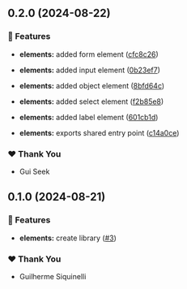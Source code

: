 ## 0.2.0 (2024-08-22)


### 🚀 Features

- **elements:** added form element ([cfc8c26](https://github.com/guiseek/websqnl/commit/cfc8c26))

- **elements:** added input element ([0b23ef7](https://github.com/guiseek/websqnl/commit/0b23ef7))

- **elements:** added object element ([8bfd64c](https://github.com/guiseek/websqnl/commit/8bfd64c))

- **elements:** added select element ([f2b85e8](https://github.com/guiseek/websqnl/commit/f2b85e8))

- **elements:** added label element ([601cb1d](https://github.com/guiseek/websqnl/commit/601cb1d))

- **elements:** exports shared entry point ([c14a0ce](https://github.com/guiseek/websqnl/commit/c14a0ce))


### ❤️  Thank You

- Gui Seek

## 0.1.0 (2024-08-21)


### 🚀 Features

- **elements:** create library ([#3](https://github.com/guiseek/websqnl/pull/3))


### ❤️  Thank You

- Guilherme Siquinelli